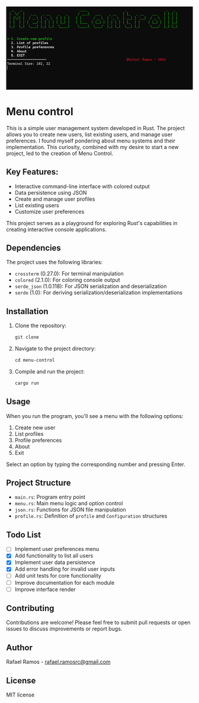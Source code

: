 ![Menu control interface](github\preview-readme.png)
# Menu control

This is a simple user management system developed in Rust. The project allows you to create new users, list existing users, and manage user preferences. I found myself pondering about menu systems and their implementation. This curiosity, combined with my desire to start a new project, led to the creation of Menu Control.

## Key Features:

- Interactive command-line interface with colored output
- Data persistence using JSON
- Create and manage user profiles
- List existing users
- Customize user preferences

This project serves as a playground for exploring Rust's capabilities in creating interactive console applications.

## Dependencies

The project uses the following libraries:

- `crossterm` (0.27.0): For terminal manipulation
- `colored` (2.1.0): For coloring console output
- `serde_json` (1.0.118): For JSON serialization and deserialization
- `serde` (1.0): For deriving serialization/deserialization implementations

## Installation

1. Clone the repository:
   ```markdown
   git clone
   ```

2. Navigate to the project directory:
   ```markdown
   cd menu-control
   ```

3. Compile and run the project:
   ```markdown
   cargo run
   ```

## Usage

When you run the program, you'll see a menu with the following options:

1. Create new user
2. List profiles
3. Profile preferences
4. About
5. Exit

Select an option by typing the corresponding number and pressing Enter.

## Project Structure

- `main.rs`: Program entry point
- `menu.rs`: Main menu logic and option control
- `json.rs`: Functions for JSON file manipulation
- `profile.rs`: Definition of `profile` and `Configuration` structures

## Todo List

- [ ] Implement user preferences menu
- [X] Add functionality to list all users
- [X] Implement user data persistence
- [X] Add error handling for invalid user inputs
- [ ] Add unit tests for core functionality
- [ ] Improve documentation for each module
- [ ] Improve interface render

## Contributing

Contributions are welcome! Please feel free to submit pull requests or open issues to discuss improvements or report bugs.

## Author

Rafael Ramos - rafael.ramosrc@gmail.com

## License

MIT license
